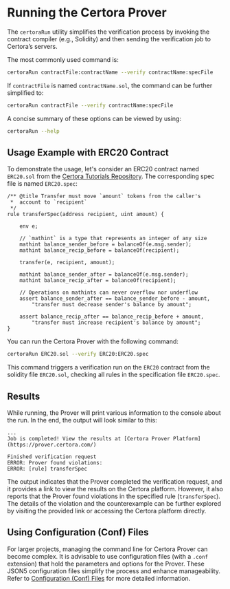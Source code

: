 # Running the Certora Prover

The `certoraRun` utility simplifies the verification process by invoking the contract compiler (e.g., Solidity) and then sending the verification job to Certora’s servers.

The most commonly used command is:

```bash
certoraRun contractFile:contractName --verify contractName:specFile
```

If `contractFile` is named `contractName.sol`, the command can be further simplified to:

```bash
certoraRun contractFile --verify contractName:specFile
```

A concise summary of these options can be viewed by using:

```bash
certoraRun --help
```

## Usage Example with ERC20 Contract

To demonstrate the usage, let's consider an ERC20 contract named `ERC20.sol` from the [Certora Tutorials Repository](https://github.com/Certora/tutorials-code/blob/master/lesson2_started/erc20/ERC20.sol). The corresponding spec file is named `ERC20.spec`:

```cvl
/** @title Transfer must move `amount` tokens from the caller's
 *  account to `recipient`
 */
rule transferSpec(address recipient, uint amount) {

    env e;
    
    // `mathint` is a type that represents an integer of any size
    mathint balance_sender_before = balanceOf(e.msg.sender);
    mathint balance_recip_before = balanceOf(recipient);

    transfer(e, recipient, amount);

    mathint balance_sender_after = balanceOf(e.msg.sender);
    mathint balance_recip_after = balanceOf(recipient);

    // Operations on mathints can never overflow nor underflow
    assert balance_sender_after == balance_sender_before - amount,
        "transfer must decrease sender's balance by amount";

    assert balance_recip_after == balance_recip_before + amount,
        "transfer must increase recipient's balance by amount";
}
``` 

You can run the Certora Prover with the following command:

```bash
certoraRun ERC20.sol --verify ERC20:ERC20.spec
```

This command triggers a verification run on the `ERC20` contract from the solidity file `ERC20.sol`, checking all rules in the specification file `ERC20.spec`. 

## Results

While running, the Prover will print various information to the console about the run. In the end, the output will look similar to this:

```text
...
Job is completed! View the results at [Certora Prover Platform](https://prover.certora.com/)

Finished verification request
ERROR: Prover found violations:
ERROR: [rule] transferSpec
```

The output indicates that the Prover completed the verification request, and it provides a link to view the results on the Certora platform. However, it also reports that the Prover found violations in the specified rule (`transferSpec`). The details of the violation and the counterexample can be further explored by visiting the provided link or accessing the Certora platform directly.

## Using Configuration (Conf) Files

For larger projects, managing the command line for Certora Prover can become complex. It is advisable to use configuration files (with a `.conf` extension) that hold the parameters and options for the Prover. These JSON5 configuration files simplify the process and enhance manageability. Refer to [Configuration (Conf) Files](https://docs.certora.com/en/latest/docs/prover/cli/conf-file-api.html#conf-files) for more detailed information.